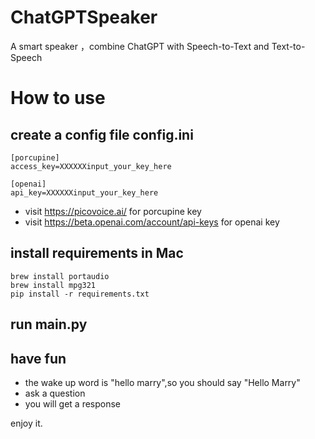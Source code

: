# ChatGPTSpeaker
A smart speaker ，combine ChatGPT  with Speech-to-Text and  Text-to-Speech
# How to use
## create a config file config.ini

~~~
[porcupine]
access_key=XXXXXXinput_your_key_here

[openai]
api_key=XXXXXXinput_your_key_here
~~~
* visit https://picovoice.ai/ for  porcupine key
* visit https://beta.openai.com/account/api-keys for openai key


##  install  requirements in Mac
~~~
brew install portaudio
brew install mpg321
pip install -r requirements.txt
~~~

## run main.py

## have fun
* the wake up word is "hello marry",so you should say "Hello Marry"
* ask a question
* you will get a response

enjoy it.
